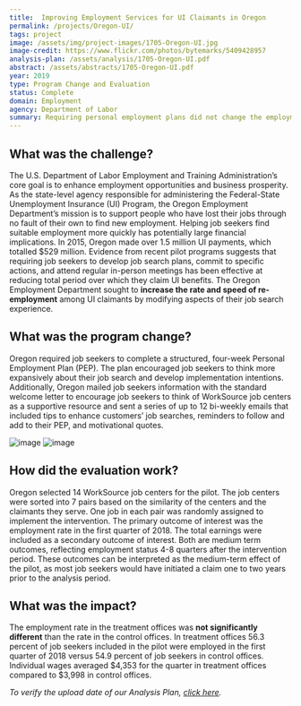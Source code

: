 ```yaml
---
title:  Improving Employment Services for UI Claimants in Oregon
permalink: /projects/Oregon-UI/
tags: project  
image: /assets/img/project-images/1705-Oregon-UI.jpg  
image-credit: https://www.flickr.com/photos/bytemarks/5409428957
analysis-plan: /assets/analysis/1705-Oregon-UI.pdf
abstract: /assets/abstracts/1705-Oregon-UI.pdf
year: 2019  
type: Program Change and Evaluation
status: Complete
domain: Employment
agency: Department of Labor
summary: Requiring personal employment plans did not change the employment rate
---
```


## What was the challenge?

The U.S. Department of Labor Employment and Training Administration’s core goal is to enhance employment opportunities and business prosperity. As the state-level agency responsible for administering the Federal-State Unemployment Insurance (UI) Program, the Oregon Employment Department’s mission is to support people who have lost their jobs through no fault of their own to find new employment. Helping job seekers find suitable employment more quickly has potentially large financial implications. In 2015, Oregon made over 1.5 million UI payments, which totalled $529 million. Evidence from recent pilot programs suggests that requiring job seekers to develop job search plans, commit to specific actions, and attend regular in-person meetings has been effective at reducing total period over which they claim UI benefits. The Oregon Employment Department sought to **increase the rate and speed of re-employment** among UI claimants by modifying aspects of their job search experience. 

## What was the program change?

Oregon required job seekers to complete a structured, four-week Personal Employment Plan (PEP). The plan encouraged job seekers to think more expansively about their job search and develop implementation intentions. Additionally, Oregon mailed job seekers information with the standard welcome letter to encourage job seekers to think of WorkSource job centers as a supportive resource and sent a series of up to 12 bi-weekly emails that included tips to enhance customers’ job searches, reminders to follow and add to their PEP, and motivational quotes. 

![image]({{site.baseurl}}/assets/img/project-images/1705-image.png)
![image]({{site.baseurl}}/assets/img/project-images/1705-image2.png)

## How did the evaluation work?

Oregon selected 14 WorkSource job centers for the pilot. The job centers were sorted into 7 pairs based on the similarity of the centers and the claimants they serve. One job in each pair was randomly assigned to implement the intervention. The primary outcome of interest was the employment rate in the first quarter of 2018. The total earnings were included as a secondary outcome of interest. Both are medium term outcomes, reflecting employment status 4-8 quarters after the intervention period. These outcomes can be interpreted as the medium-term effect of the pilot, as most job seekers would have initiated a claim one to two years prior to the analysis period.

## What was the impact?

The employment rate in the treatment offices was **not significantly different** than the rate in the control offices. In treatment offices 56.3 percent of job seekers included in the pilot were employed in the first quarter of 2018 versus 54.9 percent of job seekers in control offices. Individual wages averaged $4,353 for the quarter in treatment offices compared to $3,998 in control offices. 

<i>To verify the upload date of our Analysis Plan, <a href="https://github.com/gsa-oes/office-of-evaluation-sciences/commits/master/assets/analysis/1705-Oregon-UI.pdf">click here</a>.</i>
